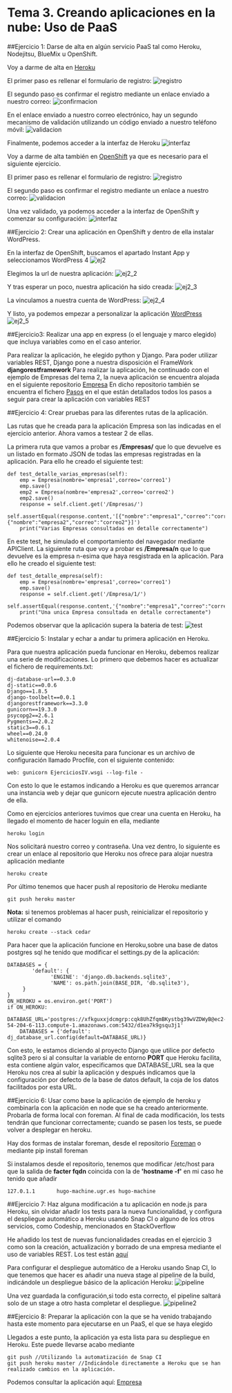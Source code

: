 # Tema 3. Creando aplicaciones en la nube: Uso de PaaS

##Ejercicio 1: Darse de alta en algún servicio PaaS tal como Heroku, Nodejitsu, BlueMix u OpenShift.

Voy a darme de alta en [Heroku](https://www.heroku.com)

El primer paso es rellenar el formulario de registro:
![registro](https://www.dropbox.com/s/ddbnnsizg78zuom/h1.png?dl=1)

El segundo paso es confirmar el registro mediante un enlace enviado a nuestro correo:
![confirmacion](https://www.dropbox.com/s/u6xghl3tvvibnz9/h2.png?dl=1)

En el enlace enviado a nuestro correo electrónico, hay un segundo mecanismo de validación utilizando un código enviado a nuestro teléfono móvil:
![validacion](https://www.dropbox.com/s/mz1nkdos7ncqmu5/h3.png?dl=1)

Finalmente, podemos acceder a la interfaz de Heroku
![interfaz](https://www.dropbox.com/s/qip00ljrgi94ty8/h4.png?dl=1)

Voy a darme de alta también en [OpenShift](https://www.openshift.com) ya que es necesario para el siguiente ejercicio. 

El primer paso es rellenar el formulario de registro:
![registro](https://www.dropbox.com/s/m63dhwxf78nim33/op.png?dl=1)

El segundo paso es confirmar el registro mediante un enlace a nuestro correo:
![validacion](https://www.dropbox.com/s/70k3jmqlv2woq3e/op2.png?dl=1)

Una vez validado, ya podemos acceder a la interfaz de OpenShift y comenzar su configuración:
![interfaz](https://www.dropbox.com/s/u0nf0sp9ysp6zxw/op3.png?dl=1)

##Ejercicio 2: Crear una aplicación en OpenShift y dentro de ella instalar WordPress.

En la interfaz de OpenShift, buscamos el apartado Instant App y seleccionamos WordPress 4
![ej2](https://www.dropbox.com/s/nu9h41bb5ipz53g/ej2.png?dl=1)

Elegimos la url de nuestra aplicación:
![ej2_2](https://www.dropbox.com/s/486qm2lbrddeh4l/ej2_2.png?dl=1) 

Y tras esperar un poco, nuestra aplicación ha sido creada:
![ej2_3](https://www.dropbox.com/s/lkmw407uiu219ut/ej2_3.png?dl=1)

La vinculamos a nuestra cuenta de WordPress:
![ej2_4](https://www.dropbox.com/s/s479ifm3o64ladm/ej2_4.png?dl=1)

Y listo, ya podemos empezar a personalizar la aplicación [WordPress](http://php-hugobarzano.rhcloud.com/)
![ej2_5](https://www.dropbox.com/s/bxtp1xtle8vssrx/ej2_5.png?dl=1)

##Ejercicio3: Realizar una app en express (o el lenguaje y marco elegido) que incluya variables como en el caso anterior.

Para realizar la aplicación, he elegido python y Django. Para poder utilizar variables REST, Django pone a nuestra disposición el FrameWork
**djangorestframework**
Para realizar la aplicación, he continuado con el ejemplo de Empresas del tema 2, la nueva aplicación se encuentra alojada en el siguiente repositorio [Empresa](https://github.com/hugobarzano/Empresa)
En dicho repositorio también se encuentra el fichero [Pasos](https://github.com/hugobarzano/Empresa/blob/master/pasos.md) en el que están detallados todos los pasos a seguir para crear la aplicación con variables REST

##Ejercicio 4: Crear pruebas para las diferentes rutas de la aplicación. 

Las rutas que he creada para la aplicación Empresa son las indicadas en el ejercicio anterior. Ahora vamos a testear 2 de ellas.

La primera ruta que vamos a probar es **/Empresas/** que lo que devuelve es un listado en formato JSON de todas las empresas registradas en la aplicación. Para ello he creado el siguiente test:

	def test_detalle_varias_empresas(self):
		emp = Empresa(nombre='empresa1',correo='correo1')
		emp.save()
		emp2 = Empresa(nombre='empresa2',correo='correo2')
		emp2.save()
		response = self.client.get('/Empresas/')
		self.assertEqual(response.content,'[{"nombre":"empresa1","correo":"correo1"},{"nombre":"empresa2","correo":"correo2"}]')
		print("Varias Empresas consultadas en detalle correctamente")

En este test, he simulado el comportamiento del navegador mediante APIClient. La siguiente ruta que voy a probar es **/Empresa/n**
que lo que devuelve es la empresa n-esima que haya resgistrada en la aplicación. Para ello he creado el siguiente test:

	def test_detalle_empresa(self):
		emp = Empresa(nombre='empresa1',correo='correo1')
		emp.save()
		response = self.client.get('/Empresa/1/')
		self.assertEqual(response.content,'{"nombre":"empresa1","correo":"correo1"}')
		print("Una unica Empresa consultada en detalle correctamente")

Podemos observar que la aplicación supera la bateria de test:
![test](https://www.dropbox.com/s/q9ezfp47nctpe9y/test.png?dl=1)

##Ejercicio 5: Instalar y echar a andar tu primera aplicación en Heroku.

Para que nuestra aplicación pueda funcionar en Heroku, debemos realizar una serie de modificaciones.
Lo primero que debemos hacer es actualizar el fichero de requirements.txt:

	dj-database-url==0.3.0
	dj-static==0.0.6
	Django==1.8.5
	django-toolbelt==0.0.1
	djangorestframework==3.3.0
	gunicorn==19.3.0
	psycopg2==2.6.1
	Pygments==2.0.2
	static3==0.6.1
	wheel==0.24.0
	whitenoise==2.0.4

Lo siguiente que Heroku necesita para funcionar es un archivo de configuración llamado Procfile, con el siguiente contenido:

	web: gunicorn EjerciciosIV.wsgi --log-file -

Con esto lo que le estamos indicando a Heroku es que queremos arrancar una instancia web y dejar que gunicorn ejecute nuestra aplicación dentro de ella. 

Como en ejercicios anteriores tuvimos que crear una cuenta en Heroku, ha llegado el momento de hacer loguin en ella, mediante 
	
	heroku login

Nos solicitará nuestro correo y contraseña. Una vez dentro, lo siguiente es crear un enlace al repositorio que Heroku nos ofrece para alojar nuestra aplicación mediante

	heroku create

Por último tenemos que hacer push al repositorio de Heroku mediante 

	git push heroku master

**Nota:** si tenemos problemas al hacer push, reinicializar el repositorio y utilizar el comando 

	heroku create --stack cedar

Para hacer que la aplicación funcione en Heroku,sobre una base de datos postgres sql he tenido que modificar el settings.py de la aplicación:

	DATABASES = {
    		'default': {
      			  'ENGINE': 'django.db.backends.sqlite3',
      			  'NAME': os.path.join(BASE_DIR, 'db.sqlite3'),
   		 }
	}
	ON_HEROKU = os.environ.get('PORT')
	if ON_HEROKU:
		DATABASE_URL='postgres://xfkguxxjdcmgrp:cqk8UhZfqmBKystbg39wVZDWyB@ec2-54-204-6-113.compute-1.amazonaws.com:5432/d1ea7k9gsqu3j1'
		DATABASES = {'default': dj_database_url.config(default=DATABASE_URL)}

Con esto, le estamos diciendo al proyecto Django que utilice por defecto sqlite3 pero si al consultar la variable de entorno **PORT** que Heroku facilita, esta contiene algún valor, especificamos que DATABASE_URL sea la que Heroku nos crea al subir la aplicación y después indicamos que la configuración por defecto de la base de datos default, la coja de los datos facilitados por esta URL.  


##Ejercicio 6: Usar como base la aplicación de ejemplo de heroku y combinarla con la aplicación en node que se ha creado anteriormente. Probarla de forma local con foreman. Al final de cada modificación, los tests tendrán que funcionar correctamente; cuando se pasen los tests, se puede volver a desplegar en heroku.

Hay dos formas de instalar foreman, desde el repositorio [Foreman](http://theforeman.org/manuals/1.9/quickstart_guide.html) o mediante pip install foreman

Si instalamos desde el repositorio, tenemos que modificar /etc/host para que la salida de **facter fqdn** coincida con la de **'hostname -f'** en mi caso he tenido que añadir 

	127.0.1.1       hugo-machine.ugr.es hugo-machine

##Ejercicio 7: Haz alguna modificación a tu aplicación en node.js para Heroku, sin olvidar añadir los tests para la nueva funcionalidad, y configura el despliegue automático a Heroku usando Snap CI o alguno de los otros servicios, como Codeship, mencionados en StackOverflow

He añadido los test de nuevas funcionalidades creadas en el ejercicio 3 como son la creación, actualización y borrado de una empresa mediante el uso de variables REST. Los test están [aquí](https://github.com/hugobarzano/Empresa/blob/master/Empresa/tests.py)

Para configurar el despliegue automático de a Heroku usando Snap CI, lo que tenemos que hacer es añadir una nueva stage al pipeline de la build, indicándole un despliegue básico de la aplicación Heroku: 
![pipeline](https://www.dropbox.com/s/84kspv2jnjsbgdt/snap_ci.png?dl=0)

Una vez guardada la configuración,si todo esta correcto, el pipeline saltará solo de un stage a otro hasta completar el despliegue.
![pipeline2](https://www.dropbox.com/s/9w28pjewd0wbxpi/snep_ci_2.png?dl=0)


##Ejercicio 8: Preparar la aplicación con la que se ha venido trabajando hasta este momento para ejecutarse en un PaaS, el que se haya elegido

Llegados a este punto, la aplicación ya esta lista para su despliegue en Heroku. Este puede llevarse acabo mediante 
	
	git push //Utilizando la automatización de Snap CI
	git push heroku master //Indicándole directamente a Heroku que se han realizado cambios en la aplicación. 

Podemos consultar la aplicación aquí: [Empresa](https://infinite-springs-9824.herokuapp.com/)



